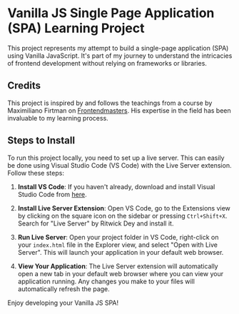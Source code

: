 # Vanilla JS Single Page Application (SPA) Learning Project

This project represents my attempt to build a single-page application (SPA) using Vanilla JavaScript. It's part of my journey to understand the intricacies of frontend development without relying on frameworks or libraries.

## Credits

This project is inspired by and follows the teachings from a course by Maximiliano Firtman on [Frontendmasters](https://frontendmasters.com/). His expertise in the field has been invaluable to my learning process.

## Steps to Install

To run this project locally, you need to set up a live server. This can easily be done using Visual Studio Code (VS Code) with the Live Server extension. Follow these steps:

1. **Install VS Code**: If you haven't already, download and install Visual Studio Code from [here](https://code.visualstudio.com/).

2. **Install Live Server Extension**: Open VS Code, go to the Extensions view by clicking on the square icon on the sidebar or pressing `Ctrl+Shift+X`. Search for "Live Server" by Ritwick Dey and install it.

3. **Run Live Server**: Open your project folder in VS Code, right-click on your `index.html` file in the Explorer view, and select "Open with Live Server". This will launch your application in your default web browser.

4. **View Your Application**: The Live Server extension will automatically open a new tab in your default web browser where you can view your application running. Any changes you make to your files will automatically refresh the page.

Enjoy developing your Vanilla JS SPA!

